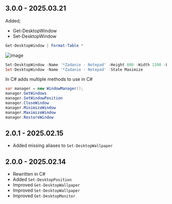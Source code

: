﻿## 3.0.0 - 2025.03.21

Added;

- Get-DesktopWindow
- Set-DesktopWindow

```powershell
Get-DesktopWindow | Format-Table *
```

![image](https://github.com/user-attachments/assets/e4d026f7-2035-4a45-9779-a85423acdb21)


```powershell
Set-DesktopWindow -Name '*Zadanie - Notepad' -Height 800 -Width 1200 -Left 100
Set-DesktopWindow -Name '*Zadanie - Notepad' -State Maximize
```

In C# adds multiple methods to use in C#

```csharp
var manager = new WindowManager();
manager.GetWindows
manager.SetWindowPosition
manager.CloseWindow
manager.MinimizeWindow
manager.MaximizeWindow
manager.RestoreWindow
```

## 2.0.1 - 2025.02.15
- Added missing aliases to `Set-DesktopWallpaper`

## 2.0.0 - 2025.02.14
- Rewritten in C#
- Added `Set-DesktopPosition`
- Improved `Get-DesktopWallpaper`
- Improved `Set-DesktopWallpaper`
- Improved `Get-DesktopMonitor`